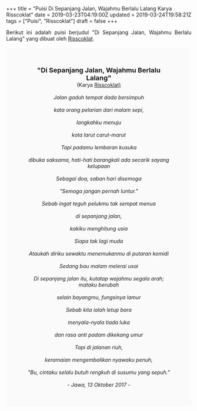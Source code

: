 +++
title = "Puisi Di Sepanjang Jalan, Wajahmu Berlalu Lalang Karya Risscoklat"
date = 2019-03-23T04:19:00Z
updated = 2019-03-24T19:58:21Z
tags = ["Puisi", "Risscoklat"]
draft = false
+++

<div dir="ltr" style="text-align: left;" trbidi="on"><div dir="ltr" style="text-align: left;" trbidi="on"><div style="text-align: justify;">Berikut ini adalah puisi berjudul "Di Sepanjang Jalan, Wajahmu Berlalu Lalang" yang dibuat oleh <a href="https://www.kompasiana.com/risscoklat" target="_blank">Risscoklat</a>. </div><br /><div style="background: #FAFAFA; font-size: 14px; height: auto; margin: 0 auto; padding: 50px; text-align: center; width: auto;"><span style="font-size: 18px;"><b>"Di Sepanjang Jalan, Wajahmu Berlalu Lalang"</b></span><br />(Karya <a href="https://www.sekata.web.id/tags/risscoklat" target="_blank">Risscoklat)</a> <br /><br /><i>Jalan gaduh tempat dada bersimpuh<br /><br />kata orang pelarian dari malam sepi,<br /><br />langkahku menuju<br /><br />kota larut carut-marut<br /><br />Tapi padamu lembaran kusuka<br /><br />dibuka saksama, hati-hati barangkali ada secarik sayang kelupaan<br /><br />Sebagai doa, saban hari disemoga<br /><br />"Semoga jangan pernah luntur."<br /><br />Sebab ingat teguh pelukmu tak sempat menua<br /><br />di sepanjang jalan,<br /><br />kakiku menghitung usia<br /><br />Siapa tak lagi muda<br /><br />Ataukah diriku sewaktu menemukanmu di putaran komidi<br /><br />Sedang bau malam melerai usai<br /><br />Di sepanjang jalan itu, kutatap wajahmu segala arah; mataku berubah<br /><br />selain bayangmu, fungsinya lamur<br /><br />Sebab kita ialah letup bara<br /><br />menyala-nyala tiada luka<br /><br />dan rasa anti padam dikekang umur<br /><br />Tapi di jalanan riuh,<br /><br />keramaian mengembalikan nyawaku penuh,<br /><br />"Bu, cintaku selalu butuh rengkuh di susumu yang sepuh."<br /><br />- Jawa, 13 Oktober 2017 -</i> </div></div></div>
